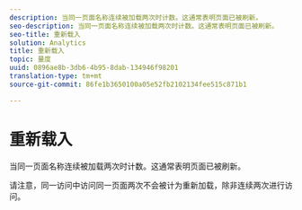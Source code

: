 ```yaml
---
description: 当同一页面名称连续被加载两次时计数。这通常表明页面已被刷新。
seo-description: 当同一页面名称连续被加载两次时计数。这通常表明页面已被刷新。
seo-title: 重新载入
solution: Analytics
title: 重新载入
topic: 量度
uuid: 0896ae8b-3db6-4b95-8dab-134946f98201
translation-type: tm+mt
source-git-commit: 86fe1b3650100a05e52fb2102134fee515c871b1

---
```



# 重新载入

当同一页面名称连续被加载两次时计数。这通常表明页面已被刷新。

请注意，同一访问中访问同一页面两次不会被计为重新加载，除非连续两次进行访问。
